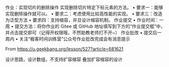 作业：实现切片的删除操作
实现删除切片特定下标元素的方法。
• 要求一：能够实现删除操作就可以。
• 要求二：考虑使用比较高性能的实现。
• 要求三：改造为泛型方法
• 要求四：支持缩容，并旦设计缩容机制。
作业提交
• 作业时间：一周
• 提交方法：将你作业的 Gitee 或 GitHub 地址填写到下方的“作业提交框”中，并点击提交即可（记得开权限哦，不然助教老师打不开~）
作业批改
• 提交后一周内
• 关注“极客时间训练营”公众号作业批改完成会有消息提示

From <https://u.geekbang.org/lesson/527?article=681621>

设计思路，设计数组，不支持扩容缩容
叠加扩容缩容的设计
